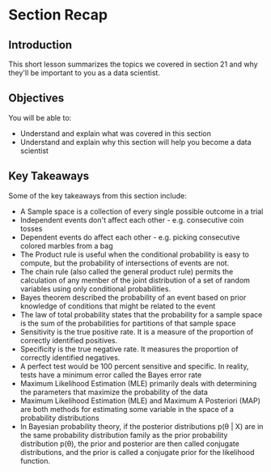
# Section Recap

## Introduction

This short lesson summarizes the topics we covered in section 21 and why they'll be important to you as a data scientist.

## Objectives
You will be able to:
* Understand and explain what was covered in this section
* Understand and explain why this section will help you become a data scientist

## Key Takeaways
Some of the key takeaways from this section include:
* A Sample space is a collection of every single possible outcome in a trial
* Independent events don't affect each other - e.g. consecutive coin tosses
* Dependent events do affect each other - e.g. picking consecutive colored marbles from a bag
* The Product rule is useful when the conditional probability is easy to compute, but the probability of intersections of events are not.
* The chain rule (also called the general product rule) permits the calculation of any member of the joint distribution of a set of random variables using only conditional probabilities.
* Bayes theorem described the probability of an event based on prior knowledge of conditions that might be related to the event
* The law of total probability states that the probability for a sample space is the sum of the probabilities for partitions of that sample space
* Sensitivity is the true positive rate. It is a measure of the proportion of correctly identified positives.
* Specificity is the true negative rate. It measures the proportion of correctly identified negatives.
* A perfect test would be 100 percent sensitive and specific. In reality, tests have a minimum error called the Bayes error rate
* Maximum Likelihood Estimation (MLE) primarily deals with determining the parameters that maximize the probability of the data
* Maximum Likelihood Estimation (MLE) and Maximum A Posteriori (MAP) are both methods for estimating some variable in the space of a probability distributions
* In Bayesian probability theory, if the posterior distributions p(θ | X) are in the same probability distribution family as the prior probability distribution p(θ), the prior and posterior are then called conjugate distributions, and the prior is called a conjugate prior for the likelihood function.

